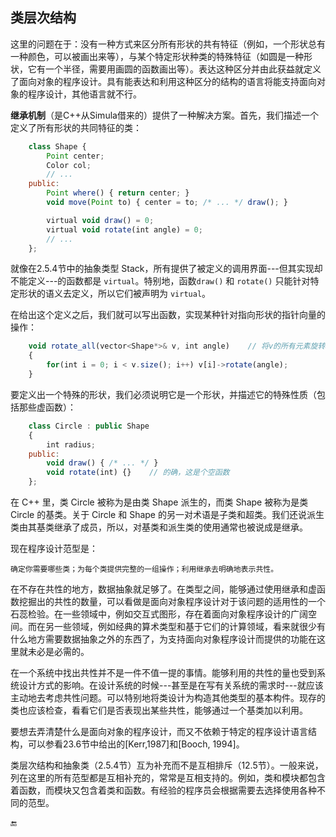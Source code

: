 ## 类层次结构

这里的问题在于：没有一种方式来区分所有形状的共有特征（例如，一个形状总有一种颜色，可以被画出来等），与某个特定形状种类的特殊特征（如圆是一种形状，它有一个半径，需要用画圆的函数画出等）。表达这种区分并由此获益就定义了面向对象的程序设计。具有能表达和利用这种区分的结构的语言将能支持面向对象的程序设计，其他语言就不行。

**继承机制**（是C++从Simula借来的）提供了一种解决方案。首先，我们描述一个定义了所有形状的共同特征的类：

```javascript
    class Shape {
        Point center;
        Color col;
        // ...
    public:
        Point where() { return center; }
        void move(Point to) { center = to; /* ... */ draw(); }

        virtual void draw() = 0;
        virtual void rotate(int angle) = 0;
        // ...
    };
```

就像在2.5.4节中的抽象类型 Stack，所有提供了被定义的调用界面---但其实现却不能定义---的函数都是 `virtual`。特别地，函数`draw()` 和 `rotate()` 只能针对特定形状的语义去定义，所以它们被声明为 `virtual`。

在给出这个定义之后，我们就可以写出函数，实现某种针对指向形状的指针向量的操作：

```javascript
    void rotate_all(vector<Shape*>& v, int angle)    // 将v的所有元素旋转angle度
    {
        for(int i = 0; i < v.size(); i++) v[i]->rotate(angle);
    }
```

要定义出一个特殊的形状，我们必须说明它是一个形状，并描述它的特殊性质（包括那些虚函数）：

```javascript
    class Circle : public Shape
    {
        int radius;
    public:
        void draw() { /* ... */ }
        void rotate(int) {}    // 的确，这是个空函数
    };
```

在 C++ 里，类 Circle 被称为是由类 Shape 派生的，而类 Shape 被称为是类 Circle 的基类。关于 Circle 和 Shape 的另一对术语是子类和超类。我们还说派生类由其基类继承了成员，所以，对基类和派生类的使用通常也被说成是继承。

现在程序设计范型是：

```
确定你需要哪些类；为每个类提供完整的一组操作；利用继承去明确地表示共性。
```

在不存在共性的地方，数据抽象就足够了。在类型之间，能够通过使用继承和虚函数挖掘出的共性的数量，可以看做是面向对象程序设计对于该问题的适用性的一个石蕊检验。在一些领域中，例如交互式图形，存在着面向对象程序设计的广阔空间。而在另一些领域，例如经典的算术类型和基于它们的计算领域，看来就很少有什么地方需要数据抽象之外的东西了，为支持面向对象程序设计而提供的功能在这里就未必是必需的。

在一个系统中找出共性并不是一件不值一提的事情。能够利用的共性的量也受到系统设计方式的影响。在设计系统的时候---甚至是在写有关系统的需求时---就应该主动地去考虑共性问题。可以特别地将类设计为构造其他类型的基本构件。现存的类也应该检查，看看它们是否表现出某些共性，能够通过一个基类加以利用。

要想去弄清楚什么是面向对象的程序设计，而又不依赖于特定的程序设计语言结构，可以参看23.6节中给出的\[Kerr,1987\]和\[Booch, 1994\]。

类层次结构和抽象类（2.5.4节）互为补充而不是互相排斥（12.5节）。一般来说，列在这里的所有范型都是互相补充的，常常是互相支持的。例如，类和模块都包含着函数，而模块又包含着类和函数。有经验的程序员会根据需要去选择使用各种不同的范型。

🔚

